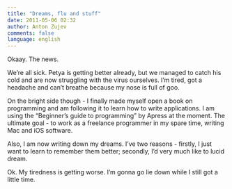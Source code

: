 ```yaml
---
title: "Dreams, flu and stuff"
date: 2011-05-06 02:32
author: Anton Zujev
comments: false
language: english
---
```


Okaay. The news. 

We’re all sick. Petya is getting better already, but we managed to catch his cold and are now struggling with the virus ourselves. I’m tired, got a headache and can’t breathe because my nose is full of goo.

On the bright side though - I finally made myself open a book on programming and am following it to learn how to write applications. I am using the “Beginner’s guide to programming” by Apress at the moment. The ultimate goal - to work as a freelance programmer in my spare time, writing Mac and iOS software.

Also, I am now writing down my dreams. I’ve two reasons - firstly, I just want to learn to remember them better; secondly, I’d very much like to lucid dream.

Ok. My tiredness is getting worse. I’m gonna go lie down while I still got a little time. 